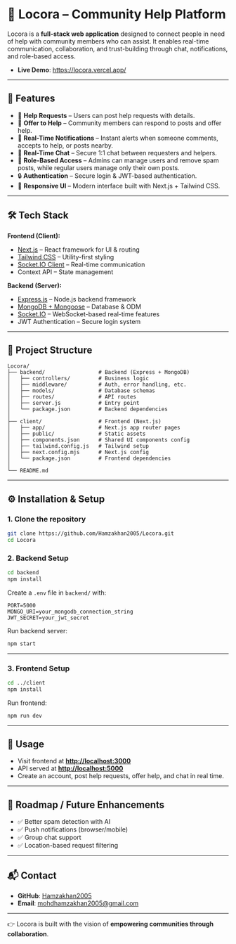 
# 🤝 Locora – Community Help Platform

Locora is a **full-stack web application** designed to connect people in need of help with community members who can assist. It enables real-time communication, collaboration, and trust-building through chat, notifications, and role-based access.

* **Live Demo**: https://locora.vercel.app/
---

## 🌟 Features

* 📝 **Help Requests** – Users can post help requests with details.
* 🙋 **Offer to Help** – Community members can respond to posts and offer help.
* 🔔 **Real-Time Notifications** – Instant alerts when someone comments, accepts to help, or posts nearby.
* 💬 **Real-Time Chat** – Secure 1:1 chat between requesters and helpers.
* 👤 **Role-Based Access** – Admins can manage users and remove spam posts, while regular users manage only their own posts.
* 🔒 **Authentication** – Secure login & JWT-based authentication.
* 📱 **Responsive UI** – Modern interface built with Next.js + Tailwind CSS.

---

## 🛠 Tech Stack

**Frontend (Client):**

* [Next.js](https://nextjs.org/) – React framework for UI & routing
* [Tailwind CSS](https://tailwindcss.com/) – Utility-first styling
* [Socket.IO Client](https://socket.io/) – Real-time communication
* Context API – State management

**Backend (Server):**

* [Express.js](https://expressjs.com/) – Node.js backend framework
* [MongoDB + Mongoose](https://mongoosejs.com/) – Database & ODM
* [Socket.IO](https://socket.io/) – WebSocket-based real-time features
* JWT Authentication – Secure login system

---

## 📂 Project Structure

```
Locora/
├── backend/                 # Backend (Express + MongoDB)
│   ├── controllers/         # Business logic
│   ├── middleware/          # Auth, error handling, etc.
│   ├── models/              # Database schemas
│   ├── routes/              # API routes
│   ├── server.js            # Entry point
│   └── package.json         # Backend dependencies
│
├── client/                  # Frontend (Next.js)
│   ├── app/                 # Next.js app router pages
│   ├── public/              # Static assets
│   ├── components.json      # Shared UI components config
│   ├── tailwind.config.js   # Tailwind setup
│   ├── next.config.mjs      # Next.js config
│   └── package.json         # Frontend dependencies
│
└── README.md
```

---

## ⚙️ Installation & Setup

### 1. Clone the repository

```bash
git clone https://github.com/Hamzakhan2005/Locora.git
cd Locora
```

### 2. Backend Setup

```bash
cd backend
npm install
```

Create a `.env` file in `backend/` with:

```env
PORT=5000
MONGO_URI=your_mongodb_connection_string
JWT_SECRET=your_jwt_secret
```

Run backend server:

```bash
npm start
```

---

### 3. Frontend Setup

```bash
cd ../client
npm install
```

Run frontend:

```bash
npm run dev
```

---

## 🚀 Usage

* Visit frontend at **[http://localhost:3000](http://localhost:3000)**
* API served at **[http://localhost:5000](http://localhost:5000)**
* Create an account, post help requests, offer help, and chat in real time.

---

## 🔑 Roadmap / Future Enhancements

* ✅ Better spam detection with AI
* ✅ Push notifications (browser/mobile)
* ✅ Group chat support
* ✅ Location-based request filtering

---

## 📬 Contact

* **GitHub**: [Hamzakhan2005](https://github.com/Hamzakhan2005)
* **Email**: mohdhamzakhan2005@gmail.com

---

👉 Locora is built with the vision of **empowering communities through collaboration**.

